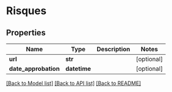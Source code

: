 # Risques

## Properties
Name | Type | Description | Notes
------------ | ------------- | ------------- | -------------
**url** | **str** |  | [optional] 
**date_approbation** | **datetime** |  | [optional] 

[[Back to Model list]](../README.md#documentation-for-models) [[Back to API list]](../README.md#documentation-for-api-endpoints) [[Back to README]](../README.md)

